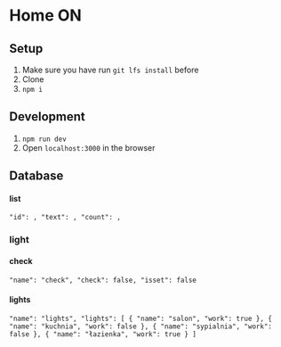 # Home ON
## Setup
1. Make sure you have run `git lfs install` before
2. Clone
3. `npm i`
## Development
1. `npm run dev`
2. Open `localhost:3000` in the browser

## Database

#### list
`
"id": ,
"text": ,
"count": ,
`

### light

#### check
`
"name": "check",
"check": false,
"isset": false
`

#### lights
`
"name": "lights",
"lights": [
  {
    "name": "salon",
    "work": true
  },
  {
    "name": "kuchnia",
    "work": false
  },
  {
    "name": "sypialnia",
    "work": false
  },
  {
    "name": "łazienka",
    "work": true
  }
]
`



